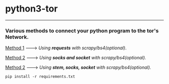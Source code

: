 # python3-tor
------
### Various methods to connect your python program to the tor's Network.

[Method 1](https://github.com/c4rb0nx1/python-tor/blob/side/method_1.py) ---> *Using* ***requests*** *with scrapy/bs4(optional)*.

[Method 2](https://github.com/c4rb0nx1/python-tor/blob/side/method_2.py) ---> *Using* ***socks and socket*** *with scrapy/bs4(optional).*

[Method 2](https://github.com/c4rb0nx1/python-tor/blob/side/method_3.py) ---> *Using* ***stem, socks, socket***  *with scrapy/bs4(optional).*


`pip install -r requirements.txt`
